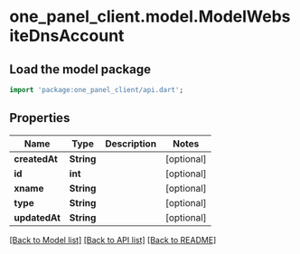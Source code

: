 # one_panel_client.model.ModelWebsiteDnsAccount

## Load the model package
```dart
import 'package:one_panel_client/api.dart';
```

## Properties
Name | Type | Description | Notes
------------ | ------------- | ------------- | -------------
**createdAt** | **String** |  | [optional] 
**id** | **int** |  | [optional] 
**xname** | **String** |  | [optional] 
**type** | **String** |  | [optional] 
**updatedAt** | **String** |  | [optional] 

[[Back to Model list]](../README.md#documentation-for-models) [[Back to API list]](../README.md#documentation-for-api-endpoints) [[Back to README]](../README.md)



